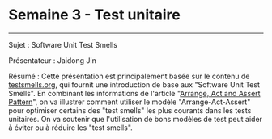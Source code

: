 # Semaine 3 - Test unitaire 

******

Sujet : Software Unit Test Smells 

Présentateur : Jaidong Jin

Résumé : Cette présentation est principalement basée sur le contenu de [testsmells.org](https://testsmells.org/), qui fournit une introduction de base aux "Software Unit Test Smells". En combinant les informations de l'article "[Arrange, Act and Assert Pattern](https://automationpanda.com/2020/07/07/arrange-act-assert-a-pattern-for-writing-good-tests/)", on va illustrer comment utiliser le modèle "Arrange-Act-Assert" pour optimiser certains des "test smells" les plus courants dans les tests unitaires. On va soutenir que l'utilisation de bons modèles de test peut aider à éviter ou à réduire les "test smells".
